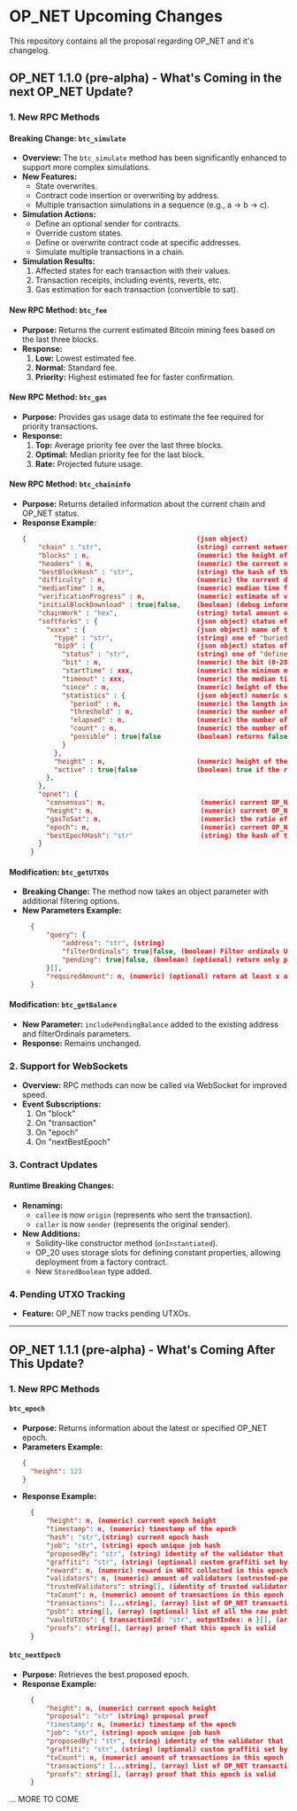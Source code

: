 # OP_NET Upcoming Changes

This repository contains all the proposal regarding OP_NET and it's changelog.

## OP_NET 1.1.0 (pre-alpha) - What's Coming in the next OP_NET Update?

### 1. New RPC Methods

#### Breaking Change: `btc_simulate`
- **Overview:** The `btc_simulate` method has been significantly enhanced to support more complex simulations.
- **New Features:**
  - State overwrites.
  - Contract code insertion or overwriting by address.
  - Multiple transaction simulations in a sequence (e.g., a -> b -> c).
- **Simulation Actions:**
  - Define an optional sender for contracts.
  - Override custom states.
  - Define or overwrite contract code at specific addresses.
  - Simulate multiple transactions in a chain.
- **Simulation Results:**
  1. Affected states for each transaction with their values.
  2. Transaction receipts, including events, reverts, etc.
  3. Gas estimation for each transaction (convertible to sat).

#### New RPC Method: `btc_fee`
- **Purpose:** Returns the current estimated Bitcoin mining fees based on the last three blocks.
- **Response:**
  1. **Low:** Lowest estimated fee.
  2. **Normal:** Standard fee.
  3. **Priority:** Highest estimated fee for faster confirmation.

#### New RPC Method: `btc_gas`
- **Purpose:** Provides gas usage data to estimate the fee required for priority transactions.
- **Response:**
  1. **Top:** Average priority fee over the last three blocks.
  2. **Optimal:** Median priority fee for the last block.
  3. **Rate:** Projected future usage.

#### New RPC Method: `btc_chaininfo`
- **Purpose:** Returns detailed information about the current chain and OP_NET status.
- **Response Example:**
  ```json
  {                                           (json object)
	  "chain" : "str",                        (string) current network name (main, test, regtest)
	  "blocks" : n,                           (numeric) the height of the most-work fully-validated chain. The genesis block has height 0
	  "headers" : n,                          (numeric) the current number of headers we have validated
	  "bestBlockHash" : "str",                (string) the hash of the currently best block
	  "difficulty" : n,                       (numeric) the current difficulty
	  "medianTime" : n,                       (numeric) median time for the current best block
	  "verificationProgress" : n,             (numeric) estimate of verification progress [0..1]
	  "initialBlockDownload" : true|false,    (boolean) (debug information) estimate of whether this node is in Initial Block Download mode
	  "chainWork" : "hex",                    (string) total amount of work in active chain, in hexadecimal
	  "softforks" : {                         (json object) status of softforks
		"xxxx" : {                            (json object) name of the softfork
		  "type" : "str",                     (string) one of "buried", "bip9"
		  "bip9" : {                          (json object) status of bip9 softforks (only for "bip9" type)
			"status" : "str",                 (string) one of "defined", "started", "locked_in", "active", "failed"
			"bit" : n,                        (numeric) the bit (0-28) in the block version field used to signal this softfork (only for "started" status)
			"startTime" : xxx,                (numeric) the minimum median time past of a block at which the bit gains its meaning
			"timeout" : xxx,                  (numeric) the median time past of a block at which the deployment is considered failed if not yet locked in
			"since" : n,                      (numeric) height of the first block to which the status applies
			"statistics" : {                  (json object) numeric statistics about BIP9 signalling for a softfork (only for "started" status)
			  "period" : n,                   (numeric) the length in blocks of the BIP9 signalling period
			  "threshold" : n,                (numeric) the number of blocks with the version bit set required to activate the feature
			  "elapsed" : n,                  (numeric) the number of blocks elapsed since the beginning of the current period
			  "count" : n,                    (numeric) the number of blocks with the version bit set in the current period
			  "possible" : true|false         (boolean) returns false if there are not enough blocks left in this period to pass activation threshold
			}
		  },
		  "height" : n,                       (numeric) height of the first block which the rules are or will be enforced (only for "buried" type, or "bip9" type with "active" status)
		  "active" : true|false               (boolean) true if the rules are enforced for the mempool and the next block
		},
	  },
	  "opnet": {
		"consensus": n, 					   (numeric) current OP_NET consensus
		"height": n,						   (numeric) current OP_NET block height
		"gasToSat": n,						   (numeric) the ratio of the current gas to sat
		"epoch": n, 						   (numeric) current OP_NET epoch height
		"bestEpochHash": "str" 				   (string) the hash of the current best epoch
	  }
	}
  ```

#### Modification: `btc_getUTXOs`
- **Breaking Change:** The method now takes an object parameter with additional filtering options.
- **New Parameters Example:**
  ```json
	{
		"query": {
			"address": "str", (string) 
			"filterOrdinals": true|false, (boolean) Filter ordinals UTXOs
			"pending": true|false, (boolean) (optional) return only pending UTXOs
		}[],
		"requiredAmount": n, (numeric) (optional) return at least x amount in sat, otherwise, throw.
	}
  ```

#### Modification: `btc_getBalance`
- **New Parameter:** `includePendingBalance` added to the existing address and filterOrdinals parameters.
- **Response:** Remains unchanged.

### 2. Support for WebSockets
- **Overview:** RPC methods can now be called via WebSocket for improved speed.
- **Event Subscriptions:**
  1. On "block"
  2. On "transaction"
  3. On "epoch"
  4. On "nextBestEpoch"

### 3. Contract Updates

#### Runtime Breaking Changes:
- **Renaming:**
  - `callee` is now `origin` (represents who sent the transaction).
  - `caller` is now `sender` (represents the original sender).
- **New Additions:**
  - Solidity-like constructor method (`onInstantiated`).
  - OP_20 uses storage slots for defining constant properties, allowing deployment from a factory contract.
  - New `StoredBoolean` type added.

### 4. Pending UTXO Tracking
- **Feature:** OP_NET now tracks pending UTXOs.

---

## OP_NET 1.1.1 (pre-alpha) - What's Coming After This Update?

### 1. New RPC Methods

#### `btc_epoch`
- **Purpose:** Returns information about the latest or specified OP_NET epoch.
- **Parameters Example:**
  ```json
  {
    "height": 123
  }
  ```
- **Response Example:**
  ```json
	{
		"height": n, (numeric) current epoch height
		"timestamp": n, (numeric) timestamp of the epoch
		"hash": "str",(string) current epoch hash
		"job": "str", (string) epoch unique job hash
		"proposedBy": "str", (string) identity of the validator that proposed this epoch
		"graffiti": "str", (string) (optional) custom graffiti set by the validator who proposed this epoch
		"reward": n, (numeric) reward in WBTC collected in this epoch by the validator who proposed the best solution,
		"validators": n, (numeric) amount of validators (untrusted-permissionless) who accepted this epoch
		"trustedValidators": string[], (identity of trusted validators who accepted this epoch)
		"txCount": n, (numeric) amount of transactions in this epoch
		"transactions": [...string], (array) list of OP_NET transaction hash included in this epoch, generated from partially signed PSBT
		"psbt": string[], (array) (optional) list of all the raw psbts included in this epoch),
		"vaultUTXOs": { transactionId: "str", outputIndex: n }[], (array) list of all the potential vault UTXOs used in this epoch
		"proofs": string[], (array) proof that this epoch is valid
	}
  ```

#### `btc_nextEpoch`
- **Purpose:** Retrieves the best proposed epoch.
- **Response Example:**
  ```json
	{
		"height": n, (numeric) current epoch height
		"proposal": "str" (string) proposal proof
		"timestamp": n, (numeric) timestamp of the epoch
		"job": "str", (string) epoch unique job hash
		"proposedBy": "str", (string) identity of the validator that proposed this epoch
		"graffiti": "str", (string) (optional) custom graffiti set by the validator who proposed this epoch
		"txCount": n, (numeric) amount of transactions in this epoch
		"transactions": [...string], (array) list of OP_NET transaction hash included in this epoch, generated from partially signed PSBT, psbts are NOT forwarded.
		"proofs": string[], (array) proof that this epoch is valid
	}
  ```



... MORE TO COME
